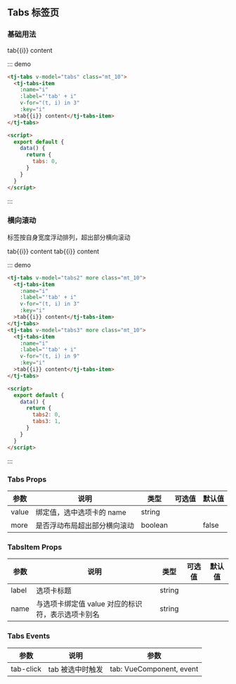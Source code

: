 ## Tabs 标签页

### 基础用法

<div class="demo-block">
  <tj-tabs v-model="tabs" class="mt_10">
    <tj-tabs-item
      :name="i"
      :label="'tab' + i"
      v-for="(t, i) in 3"
      :key="i"
    >tab{{i}} content</tj-tabs-item>
  </tj-tabs>

  <script>
    export default {
      data() {
        return {
          tabs: 0,
          tabs2: 0,
          tabs3: 1,
        }
      }
    }
  </script>
</div>

::: demo
```html
<tj-tabs v-model="tabs" class="mt_10">
  <tj-tabs-item
    :name="i"
    :label="'tab' + i"
    v-for="(t, i) in 3"
    :key="i"
  >tab{{i}} content</tj-tabs-item>
</tj-tabs>

<script>
  export default {
    data() {
      return {
        tabs: 0,
      }
    }
  }
</script>
```
:::

### 横向滚动

标签按自身宽度浮动排列，超出部分横向滚动

<div class="demo-block">
  <tj-tabs v-model="tabs2" more class="mt_10">
    <tj-tabs-item
      :name="i"
      :label="'tab' + i"
      v-for="(t, i) in 3"
      :key="i"
    >tab{{i}} content</tj-tabs-item>
  </tj-tabs>
  <tj-tabs v-model="tabs3" more class="mt_10">
    <tj-tabs-item
      :name="i"
      :label="'tab' + i"
      v-for="(t, i) in 9"
      :key="i"
    >tab{{i}} content</tj-tabs-item>
  </tj-tabs>
</div>

::: demo
```html
<tj-tabs v-model="tabs2" more class="mt_10">
  <tj-tabs-item
    :name="i"
    :label="'tab' + i"
    v-for="(t, i) in 3"
    :key="i"
  >tab{{i}} content</tj-tabs-item>
</tj-tabs>
<tj-tabs v-model="tabs3" more class="mt_10">
  <tj-tabs-item
    :name="i"
    :label="'tab' + i"
    v-for="(t, i) in 9"
    :key="i"
  >tab{{i}} content</tj-tabs-item>
</tj-tabs>

<script>
  export default {
    data() {
      return {
        tabs2: 0,
        tabs3: 1,
      }
    }
  }
</script>
```
:::

### Tabs Props
<div class="demo-block table-wrap">

| 参数 | 说明 | 类型 | 可选值 | 默认值 |
| ----- | ----- | ----- | -----  | ----- |
| value | 绑定值，选中选项卡的 name | string | | |
| more | 是否浮动布局超出部分横向滚动 | boolean | | false |

</div>

### TabsItem Props
<div class="demo-block table-wrap">

| 参数 | 说明 | 类型 | 可选值 | 默认值 |
| ----- | ----- | ----- | -----  | ----- |
| label | 选项卡标题 | string | | |
| name | 与选项卡绑定值 value 对应的标识符，表示选项卡别名 | string | | |

</div>

### Tabs Events
<div class="demo-block table-wrap">

| 参数 | 说明 | 参数 |
| ----- | ----- | ----- |
| tab-click | tab 被选中时触发 | tab: VueComponent, event |

</div>